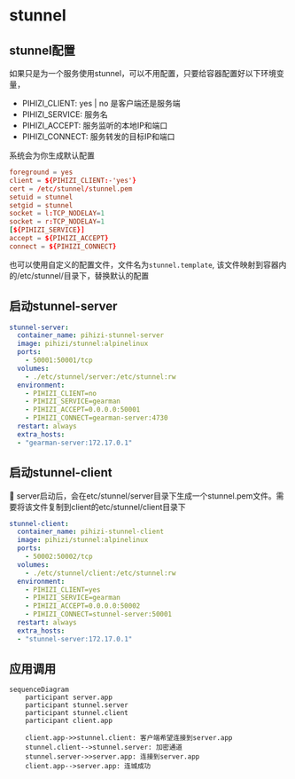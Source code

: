 # stunnel

## stunnel配置
如果只是为一个服务使用stunnel，可以不用配置，只要给容器配置好以下环境变量，
* PIHIZI_CLIENT: yes | no 是客户端还是服务端
* PIHIZI_SERVICE: 服务名
* PIHIZI_ACCEPT: 服务监听的本地IP和端口
* PIHIZI_CONNECT: 服务转发的目标IP和端口

系统会为你生成默认配置
```stunnel.conf
foreground = yes
client = ${PIHIZI_CLIENT:-'yes'}
cert = /etc/stunnel/stunnel.pem
setuid = stunnel
setgid = stunnel
socket = l:TCP_NODELAY=1
socket = r:TCP_NODELAY=1
[${PIHIZI_SERVICE}]
accept = ${PIHIZI_ACCEPT}
connect = ${PIHIZI_CONNECT}
```

也可以使用自定义的配置文件，文件名为`stunnel.template`, 该文件映射到容器内的/etc/stunnel/目录下，替换默认的配置

## 启动stunnel-server
```yml
stunnel-server:
  container_name: pihizi-stunnel-server
  image: pihizi/stunnel:alpinelinux
  ports:
    - 50001:50001/tcp
  volumes:
    - ./etc/stunnel/server:/etc/stunnel:rw
  environment:
    - PIHIZI_CLIENT=no
    - PIHIZI_SERVICE=gearman
    - PIHIZI_ACCEPT=0.0.0.0:50001
    - PIHIZI_CONNECT=gearman-server:4730
  restart: always
  extra_hosts:
  - "gearman-server:172.17.0.1"
```

## 启动stunnel-client

💬 server启动后，会在etc/stunnel/server目录下生成一个stunnel.pem文件。需要将该文件复制到client的etc/stunnel/client目录下

```yml
stunnel-client:
  container_name: pihizi-stunnel-client
  image: pihizi/stunnel:alpinelinux
  ports:
    - 50002:50002/tcp
  volumes:
    - ./etc/stunnel/client:/etc/stunnel:rw
  environment:
    - PIHIZI_CLIENT=yes
    - PIHIZI_SERVICE=gearman
    - PIHIZI_ACCEPT=0.0.0.0:50002
    - PIHIZI_CONNECT=stunnel-server:50001
  restart: always
  extra_hosts:
  - "stunnel-server:172.17.0.1"
```

## 应用调用
```mermaid
sequenceDiagram
    participant server.app
    participant stunnel.server
    participant stunnel.client
    participant client.app

    client.app->>stunnel.client: 客户端希望连接到server.app
    stunnel.client-->stunnel.server: 加密通道
    stunnel.server->>server.app: 连接到server.app
    client.app-->server.app: 连城成功
```
